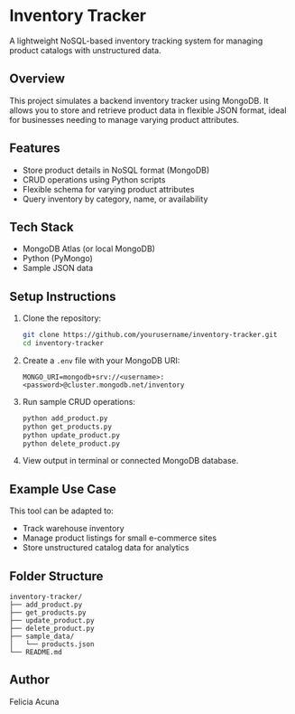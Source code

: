 # Inventory Tracker

A lightweight NoSQL-based inventory tracking system for managing product catalogs with unstructured data.

## Overview

This project simulates a backend inventory tracker using MongoDB. It allows you to store and retrieve product data in flexible JSON format, ideal for businesses needing to manage varying product attributes.

## Features

- Store product details in NoSQL format (MongoDB)
- CRUD operations using Python scripts
- Flexible schema for varying product attributes
- Query inventory by category, name, or availability

## Tech Stack

- MongoDB Atlas (or local MongoDB)
- Python (PyMongo)
- Sample JSON data

## Setup Instructions

1. Clone the repository:
   ```bash
   git clone https://github.com/yourusername/inventory-tracker.git
   cd inventory-tracker
   ```

2. Create a `.env` file with your MongoDB URI:
   ```
   MONGO_URI=mongodb+srv://<username>:<password>@cluster.mongodb.net/inventory
   ```

3. Run sample CRUD operations:
   ```bash
   python add_product.py
   python get_products.py
   python update_product.py
   python delete_product.py
   ```

4. View output in terminal or connected MongoDB database.

## Example Use Case

This tool can be adapted to:
- Track warehouse inventory
- Manage product listings for small e-commerce sites
- Store unstructured catalog data for analytics

## Folder Structure

```
inventory-tracker/
├── add_product.py
├── get_products.py
├── update_product.py
├── delete_product.py
├── sample_data/
│   └── products.json
└── README.md
```

## Author

Felicia Acuna
